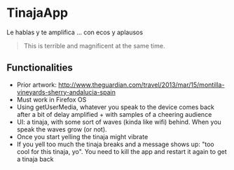 # TinajaApp

Le hablas y te amplifica … con ecos y aplausos

> This is terrible and magnificent at the same time.

## Functionalities

* Prior artwork: http://www.theguardian.com/travel/2013/mar/15/montilla-vineyards-sherry-andalucia-spain
* Must work in Firefox OS
* Using getUserMedia, whatever you speak to the device comes back after a bit of delay amplified + with samples of a cheering audience
* UI: a tinaja, with some sort of waves (kinda like wifi) behind. When you speak the waves grow (or not).
* Once you start yelling the tinaja might vibrate
* If you yell too much the tinaja breaks and a message shows up: "too cool for this tinaja, yo". You need to kill the app and restart it again to get a tinaja back
